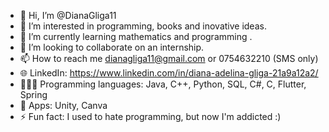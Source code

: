 - 👋 Hi, I’m @DianaGliga11
- 👀 I’m interested in programming, books and inovative ideas.
- 🌱 I’m currently learning mathematics and programming .
- 💞️ I’m looking to collaborate on an internship.
- 📫 How to reach me dianagliga11@gmail.com or 0754632210 (SMS only)
- 🌐 LinkedIn: https://www.linkedin.com/in/diana-adelina-gliga-21a9a12a2/
- 👩🏻‍💻 Programming languages: Java, C++, Python, SQL, C#, C, Flutter, Spring
- 📱 Apps: Unity, Canva
- ⚡ Fun fact: I used to hate programming, but now I'm addicted :)
